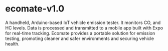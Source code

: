 # ecomate-v1.0
A handheld, Arduino-based IoT vehicle emission tester. It monitors CO, and HC levels. Data is processed and transmitted to a mobile app built with Expo for real-time tracking. Ecomate provides a portable solution for emission testing, promoting cleaner and safer environments and securing vehicle health.
